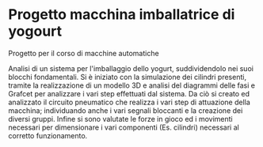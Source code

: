 # Progetto macchina imballatrice di yogourt
Progetto per il corso di macchine automatiche

Analisi di un sistema per l'imballaggio dello yogurt, suddividendolo nei suoi blocchi fondamentali.
Si è iniziato con la simulazione dei cilindri presenti, tramite la realizzazione di un modello 3D e analisi del diagrammi delle fasi e Grafcet per analizzare i vari step effettuati dal sistema.
Da ciò si creato ed analizzato il circuito pneumatico che realizza i vari step di attuazione della macchina; individuando anche i vari segnali bloccanti e la creazione dei diversi gruppi.
Infine si sono valutate le forze in gioco ed i movimenti necessari per dimensionare i vari componenti (Es. cilindri) necessari al corretto funzionamento.
